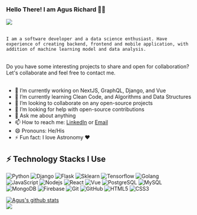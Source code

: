 ### Hello There! I am Agus Richard 👋😄


<a href='https://www.linkedin.com/in/agus-richard/' target='_blank' rel='noopener' rel='noreferrer'>
  <img src='https://img.shields.io/static/v1?label=LinkedIn&message=Agus%20Richard&color=blue&style=flat-square&logo=linkedin' />
</a>

</br>
</br>

<code>I am a software developer and a data science enthusiast. Have experience of creating backend, frontend and mobile application, with addition of machine       learning model and data analysis.</code>

</br>
Do you have some interesting projects to share and open for collaboration? Let's collaborate and feel free to contact me.</br>
</br>

- 🔭 I’m currently working on NextJS, GraphQL, Django, and Vue
- 🌱 I’m currently learning Clean Code, and Algorithms and Data Structures
- 👯 I’m looking to collaborate on any open-source projects
- 🤔 I’m looking for help with open-source contributions
- 💬 Ask me about anything
- 📫 How to reach me: [LinkedIn](https://www.linkedin.com/in/agus-richard/) or [Email](mailto:agus.richard21@gmail.com)
- 😄 Pronouns: He/His
- ⚡ Fun fact: I love Astronomy ❤️

## ⚡ Technology Stacks I Use

![Python](https://img.shields.io/badge/-Python-black?style=flat-square&logo=python)
![Django](https://img.shields.io/badge/-Django-black?style=flat-square&logo=Django)
![Flask](https://img.shields.io/badge/-Flask-black?style=flat-square&logo=Flask)
![Sklearn](https://img.shields.io/badge/-Sklearn-black?style=flat-square&logo=scikit-learn)
![Tensorflow](https://img.shields.io/badge/-Tensorflow-black?style=flat-square&logo=TensorFlow)
![Golang](https://img.shields.io/badge/-Golang-black?style=flat-square&logo=go)
![JavaScript](https://img.shields.io/badge/-JavaScript-black?style=flat-square&logo=javascript)
![Nodejs](https://img.shields.io/badge/-Nodejs-black?style=flat-square&logo=Node.js)
![React](https://img.shields.io/badge/-React-black?style=flat-square&logo=react)
![Vue](https://img.shields.io/badge/-Vue-black?style=flat-square&logo=Vue.js)
![PostgreSQL](https://img.shields.io/badge/-PostgreSQL-black?style=flat-square&logo=PostgreSQL)
![MySQL](https://img.shields.io/badge/-MySQL-black?style=flat-square&logo=MySQL)
![MongoDB](https://img.shields.io/badge/-MongoDB-black?style=flat-square&logo=mongodb)
![Firebase](https://img.shields.io/badge/-Firebase-black?style=flat-square&logo=firebase)
![Git](https://img.shields.io/badge/-Git-black?style=flat-square&logo=git)
![GitHub](https://img.shields.io/badge/-GitHub-181717?style=flat-square&logo=github)
![HTML5](https://img.shields.io/badge/-HTML5-E34F26?style=flat-square&logo=html5&logoColor=white)
![CSS3](https://img.shields.io/badge/-CSS3-1572B6?style=flat-square&logo=css3)

<a href="https://github.com/agusrichard/github-readme-stats">
  <img align="center" src="https://github-readme-stats.vercel.app/api?username=agusrichard&show_icons=true&include_all_commits=true&theme=material-palenight" alt="Agus's github stats" />
</a>
</br>
<a href="https://github.com/agusrichard/github-readme-stats">
  <img align="center" src="https://github-readme-stats.vercel.app/api/top-langs/?username=agusrichard&layout=compact&theme=material-palenight" />
</a>
